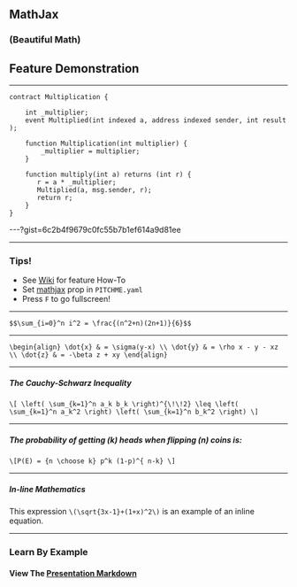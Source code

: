 ## MathJax
### (Beautiful Math)
## Feature Demonstration

---

```
contract Multiplication {

    int _multiplier;
    event Multiplied(int indexed a, address indexed sender, int result );

    function Multiplication(int multiplier) {
        _multiplier = multiplier;
    }

    function multiply(int a) returns (int r) {
       r = a * _multiplier;
       Multiplied(a, msg.sender, r);
       return r;
    }
}
```

---?gist=6c2b4f9679c0fc55b7b1ef614a9d81ee

---

### Tips!

- See <a target="_blank" href="https://github.com/gitpitch/gitpitch/wiki/Math-Notation-Slides">Wiki</a> for feature How-To
- Set <a target="_blank" href="https://github.com/gitpitch/gitpitch/wiki/Math-Notation-Setting">mathjax</a> prop in `PITCHME.yaml`
- Press `F` to go fullscreen!

---

`$$\sum_{i=0}^n i^2 = \frac{(n^2+n)(2n+1)}{6}$$`

---

`\begin{align}
\dot{x} & = \sigma(y-x) \\
\dot{y} & = \rho x - y - xz \\
\dot{z} & = -\beta z + xy
\end{align}`

---

##### The Cauchy-Schwarz Inequality

`\[
\left( \sum_{k=1}^n a_k b_k \right)^{\!\!2} \leq
 \left( \sum_{k=1}^n a_k^2 \right) \left( \sum_{k=1}^n b_k^2 \right)
\]`

---

##### The probability of getting \(k\) heads when flipping \(n\) coins is:

`\[P(E) = {n \choose k} p^k (1-p)^{ n-k} \]`

---

##### In-line Mathematics

This expression `\(\sqrt{3x-1}+(1+x)^2\)` is an example of an inline equation.

---

### Learn By Example
#### View The <a target="_blank" href="https://github.com/gitpitch/feature-demo/blob/mathjax/PITCHME.md">Presentation Markdown</a>
